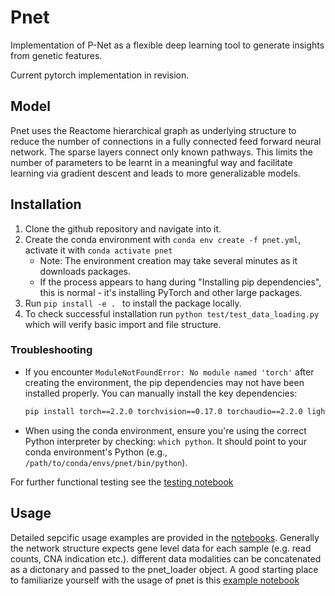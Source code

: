 # Pnet
Implementation of P-Net as a flexible deep learning tool to generate insights from genetic features.

Current pytorch implementation in revision.

## Model
Pnet uses the Reactome hierarchical graph as underlying structure to reduce the number of connections in a fully connected feed forward neural network. The sparse layers connect only known pathways. This limits the number of parameters to be learnt in a meaningful way and facilitate learning via gradient descent and leads to more generalizable models. 

## Installation
1. Clone the github repository and navigate into it.
2. Create the conda environment with ```conda env create -f pnet.yml```, activate it with ```conda activate pnet```
   - Note: The environment creation may take several minutes as it downloads packages.
   - If the process appears to hang during "Installing pip dependencies", this is normal - it's installing PyTorch and other large packages.
3. Run ```pip install -e . ``` to install the package locally.
4. To check successful installation run ```python test/test_data_loading.py``` which will verify basic import and file structure.

### Troubleshooting
- If you encounter `ModuleNotFoundError: No module named 'torch'` after creating the environment, the pip dependencies may not have been installed properly. You can manually install the key dependencies:
  ```bash
  pip install torch==2.2.0 torchvision==0.17.0 torchaudio==2.2.0 lightning==2.2.0 pytorch-lightning==2.2.0
  ```
- When using the conda environment, ensure you're using the correct Python interpreter by checking: `which python`. It should point to your conda environment's Python (e.g., `/path/to/conda/envs/pnet/bin/python`).

For further functional testing see the [testing notebook](https://github.com/vanallenlab/pnet/blob/main/notebooks/testing.ipynb)

## Usage
Detailed sepcific usage examples are provided in the [notebooks](https://github.com/vanallenlab/pnet/tree/main/notebooks). Generally the network structure expects gene level data for each sample (e.g. read counts, CNA indication etc.). different data modalities can be concatenated as a dictonary and passed to the pnet_loader object. A good starting place to familiarize yourself with the usage of pnet is this [example notebook](https://github.com/vanallenlab/pnet/blob/main/notebooks/SKCM_purity.ipynb)
